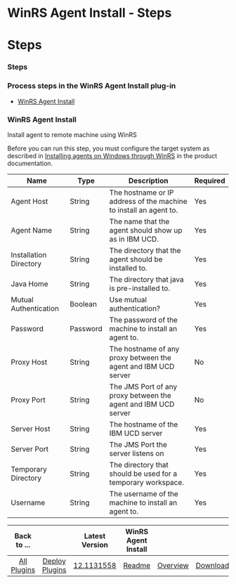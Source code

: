 
WinRS Agent Install - Steps
===========================

# Steps


### Steps




### Process steps in the WinRS Agent Install plug-in

* [WinRS Agent Install](#winrs_agent_install)


### WinRS Agent Install

Install agent to remote machine using WinRS

Before you can run this step, you must configure the target system as described in [Installing agents on Windows through WinRS](https://www.ibm.com/docs/en/urbancode-deploy/7.2.3?topic=agents-installing-windows-through-winrs) in the product documentation.


| Name | Type | Description                                                                                                          | Required |
| ---- | ---- | -------------------------------------------------------------------------------------------------------------------- | -------- |
| Agent Host | String | The hostname or IP address of the machine to install an agent to. | Yes |
| Agent Name | String | The name that the agent should show up as in IBM UCD. | Yes |
| Installation Directory | String | The directory that the agent should be installed to. | Yes |
| Java Home | String | The directory that java is pre-installed to. | Yes |
| Mutual Authentication | Boolean | Use mutual authentication? | Yes |
| Password | Password | The password of the machine to install an agent to. | Yes |
| Proxy Host | String | The hostname of any proxy between the agent and IBM UCD server | No |
| Proxy Port | String | The JMS Port of any proxy between the agent and IBM UCD server | No |
| Server Host | String | The hostname of the IBM UCD server | Yes |
| Server Port | String | The JMS Port the server listens on | Yes |
| Temporary Directory | String | The directory that should be used for a temporary workspace. | Yes |
| Username | String | The username of the machine to install an agent to. | Yes |



|Back to ...||Latest Version|WinRS Agent Install |||
| :---: | :---: | :---: | :---: | :---: | :---: |
|[All Plugins](../../index.md)|[Deploy Plugins](../README.md)|[12.1131558](https://raw.githubusercontent.com/UrbanCode/IBM-UCD-PLUGINS/main/files/WinRSAgentInstall/ucd-WinRSAgentInstall-12.1131558.zip)|[Readme](README.md)|[Overview](overview.md)|[Downloads](downloads.md)|
